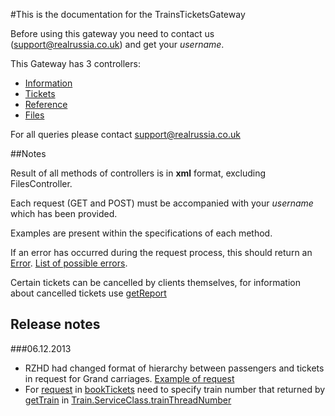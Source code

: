 #This is the documentation for the TrainsTicketsGateway

Before using this gateway you need to contact us (<support@realrussia.co.uk>) and get your _username_.

This Gateway has 3 controllers:

 * [Information][]
 * [Tickets][]
 * [Reference][]
 * [Files][]

[Information]: controllers/InformationController.rst "Specification of Information controller"
[Tickets]: controllers/TicketsController.rst "Specification of Tickets controller"
[Reference]: controllers/ReferenceController.rst "Reference book for all IDs used in system"
[Files]: controllers/FilesController.rst "Files for downloading"

For all queries please contact <support@realrussia.co.uk>

##Notes

Result of all methods of controllers is in **xml** format, excluding FilesController.

Each request (GET and POST) must be accompanied with your _username_ which has been provided. 

Examples are present within the specifications of each method.

If an error has occurred during the request process, this should return an [Error](/models/response/Error.rst). [List of possible errors](articles/errors.rst).

Certain tickets can be cancelled by clients themselves, for information about cancelled tickets use [getReport](/controllers/InformationController.rst#getreport)

## Release notes

###06.12.2013

 * RZHD had changed format of hierarchy between passengers and tickets in request for Grand carriages. [Example of request](/examples/bookTicketsGrand.xml)
 * For [request](/models/request/BookTickets.rst) in [bookTickets](/controllers/TicketsController.rst#booktickets) need to specify train number that returned by [getTrain](/controllers/InformationController.rst#gettrain) in [Train.ServiceClass.trainThreadNumber](/models/response/ServiceClass.rst)
